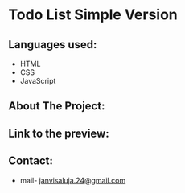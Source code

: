 # Todo List Simple Version

## Languages used:
- HTML
- CSS
- JavaScript
  
## About The Project:


## Link to the preview:

## Contact:
- mail- janvisaluja.24@gmail.com

